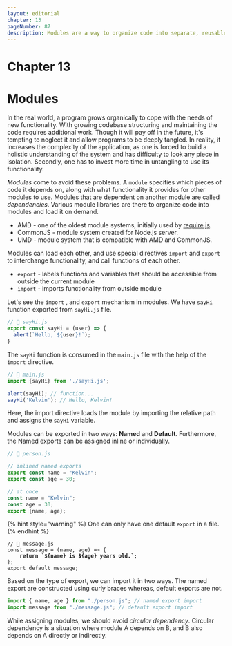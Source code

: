 ```yaml
---
layout: editorial
chapter: 13
pageNumber: 87
description: Modules are a way to organize code into separate, reusable, and encapsulated components. Modules allow developers to break down large and complex codebases into smaller, manageable parts, making it easier to understand, maintain, and collaborate on projects.
---
```


# Chapter 13
# Modules

In the real world, a program grows organically to cope with the needs of new functionality. With growing codebase structuring and maintaining the code requires additional work. Though it will pay off in the future, it's tempting to neglect it and allow programs to be deeply tangled. In reality, it increases the complexity of the application, as one is forced to build a holistic understanding of the system and has difficulty to look any piece in isolation. Secondly, one has to invest more time in untangling to use its functionality.

_Modules_ come to avoid these problems. A `module` specifies which pieces of code it depends on, along with what functionality it provides for other modules to use. Modules that are dependent on another module are called _dependencies_.  Various module libraries are there to organize code into modules and load it on demand.

* AMD - one of the oldest module systems, initially used by [require.js](https://requirejs.org/).
* CommonJS - module system created for Node.js server.
* UMD - module system that is compatible with AMD and CommonJS.

Modules can load each other, and use special directives `import` and `export` to interchange functionality, and call functions of each other.

* `export` - labels functions and variables that should be accessible  from outside  the current module
* `import` - imports functionality from outside module

Let's see the `import`  , and `export` mechanism in modules.  We have  `sayHi` function exported from `sayHi.js` file.

```javascript
// 📁 sayHi.js
export const sayHi = (user) => {
  alert(`Hello, ${user}!`);
}
```

The `sayHi` function is consumed in the `main.js` file with the help of the `import` directive.

```javascript
// 📁 main.js
import {sayHi} from './sayHi.js';

alert(sayHi); // function...
sayHi('Kelvin'); // Hello, Kelvin!
```

Here, the import directive loads the module by importing the relative path and assigns the `sayHi` variable.

Modules can be exported in two ways: **Named** and **Default**. Furthermore, the Named exports can be assigned inline or individually.

```javascript
// 📁 person.js 

// inlined named exports
export const name = "Kelvin";
export const age = 30;

// at once
const name = "Kelvin";
const age = 30;
export {name, age};
```

{% hint style="warning" %}
One can only have one default `export` in a file.
{% endhint %}

<pre class="language-javascript"><code class="lang-javascript">// 📁 message.js 
const message = (name, age) => {
<strong>    return `${name} is ${age} years old.`;
</strong>};
export default message;
</code></pre>

Based on the type of export, we can import it in two ways. The named export are constructed using curly braces whereas, default exports are not.

```javascript
import { name, age } from "./person.js"; // named export import
import message from "./message.js"; // default export import
```

While assigning modules, we should avoid _circular dependency_. Circular dependency is a situation where module A depends on B, and B  also depends on A directly or indirectly.&#x20;
